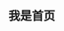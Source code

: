 <!--
 * @Author: MrX0519 mrxie0519@163.com
 * @Date: 2022-09-16 10:36:23
 * @LastEditors: MrX0519 mrxie0519@163.com
 * @LastEditTime: 2022-09-16 10:36:38
 * @FilePath: \docs\README.md
 * @Description: 这是默认设置,请设置`customMade`, 打开koroFileHeader查看配置 进行设置: https://github.com/OBKoro1/koro1FileHeader/wiki/%E9%85%8D%E7%BD%AE
-->
## 我是首页